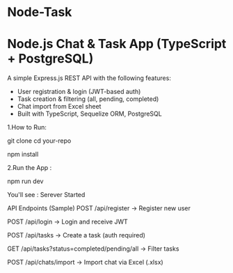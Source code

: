# Node-Task

#  Node.js Chat & Task App (TypeScript + PostgreSQL)

A simple Express.js REST API with the following features:

-  User registration & login (JWT-based auth)
-  Task creation & filtering (all, pending, completed)
-  Chat import from Excel sheet
-  Built with TypeScript, Sequelize ORM, PostgreSQL

1.How to Run:

git clone 
cd your-repo

npm install

 2.Run the App :

 npm run dev

You'll see :
Serever Started


API Endpoints (Sample)
POST /api/register → Register new user

POST /api/login → Login and receive JWT

POST /api/tasks → Create a task (auth required)

GET /api/tasks?status=completed/pending/all → Filter tasks

POST /api/chats/import → Import chat via Excel (.xlsx)
